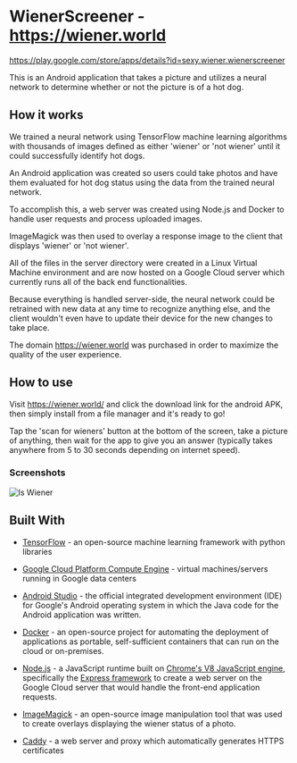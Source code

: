# WienerScreener - https://wiener.world
https://play.google.com/store/apps/details?id=sexy.wiener.wienerscreener

This is an Android application that takes a picture and utilizes a neural network to determine whether or not the picture is of a hot dog.

## How it works
We trained a neural network using TensorFlow machine learning algorithms with thousands of images defined as either 'wiener' or 'not wiener' until it could successfully identify hot dogs.

An Android application was created so users could take photos and have them evaluated for hot dog status using the data from the trained neural network.

To accomplish this, a web server was created using Node.js and Docker to handle user requests and process uploaded images.

ImageMagick was then used to overlay a response image to the client that displays 'wiener' or 'not wiener'.

All of the files in the server directory were created in a Linux Virtual Machine environment and are now hosted on a Google Cloud server which currently runs all of the back end functionalities.

Because everything is handled server-side, the neural network could be retrained with new data at any time to recognize anything else, and the client wouldn't even have to update their device for the new changes to take place.

The domain https://wiener.world was purchased in order to maximize the quality of the user experience.

## How to use
Visit https://wiener.world/ and click the download link for the android APK, then simply install from a file manager and it's ready to go!

Tap the 'scan for wieners' button at the bottom of the screen, take a picture of anything, then wait for the app to give you an answer (typically takes anywhere from 5 to 30 seconds depending on internet speed).

### Screenshots

![Is Wiener](../pictures/Screenshot_20180211-001259.png)

## Built With
* [TensorFlow](https://www.tensorflow.org/) - an open-source machine learning framework with python libraries

* [Google Cloud Platform Compute Engine](https://cloud.google.com/) - virtual machines/servers running in Google data centers

* [Android Studio](https://developer.android.com/studio/index.html) - the official integrated development environment (IDE) for Google's Android operating system in which the Java code for the Android application was written.

* [Docker](https://www.docker.com/) - an open-source project for automating the deployment of applications as portable, self-sufficient containers that can run on the cloud or on-premises.

* [Node.js](https://nodejs.org/en/) - a JavaScript runtime built on [Chrome's V8 JavaScript engine](https://developers.google.com/v8/), specifically the [Express framework](https://expressjs.com/) to create a web server on the Google Cloud server that would handle the front-end application requests.

* [ImageMagick](https://www.imagemagick.org/script/index.php) - an open-source image manipulation tool that was used to create overlays displaying the wiener status of a photo.

* [Caddy](https://caddyserver.com/) - a web server and proxy which automatically generates HTTPS certificates

